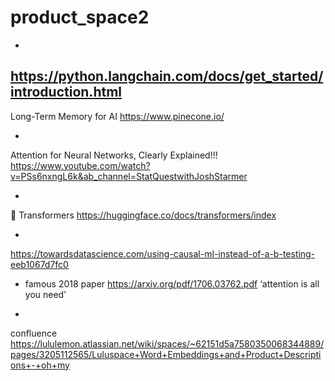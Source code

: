# product_space2
-
https://python.langchain.com/docs/get_started/introduction.html
-
Long-Term Memory for AI
https://www.pinecone.io/

-
Attention for Neural Networks, Clearly Explained!!!
https://www.youtube.com/watch?v=PSs6nxngL6k&ab_channel=StatQuestwithJoshStarmer

-
🤗 Transformers 
https://huggingface.co/docs/transformers/index

-
https://towardsdatascience.com/using-causal-ml-instead-of-a-b-testing-eeb1067d7fc0

- famous 2018 paper
https://arxiv.org/pdf/1706.03762.pdf ‘attention is all you need’ 

-
confluence
https://lululemon.atlassian.net/wiki/spaces/~62151d5a7580350068344889/pages/3205112565/Luluspace+Word+Embeddings+and+Product+Descriptions+-+oh+my